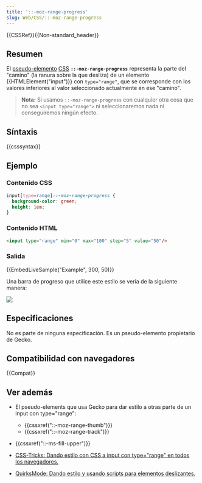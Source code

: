 ```yaml
---
title: '::-moz-range-progress'
slug: Web/CSS/::-moz-range-progress
---
```


{{CSSRef}}{{Non-standard_header}}

## Resumen

El [pseudo-elemento](/es/docs/Web/CSS/Pseudo-elements) [CSS](/es/docs/Web/CSS) **`::-moz-range-progress`** representa la parte del "camino" (la ranura sobre la que desliza) de un elemento {{HTMLElement("input")}} con `type="range"`, que se corresponde con los valores inferiores al valor seleccionado actualmente en ese "camino".

> **Nota:** Si usamos `::-moz-range-progress` con cualquier otra cosa que no sea `<input type="range">` ni seleccionaremos nada ni conseguiremos ningún efecto.

## Síntaxis

{{csssyntax}}

## Ejemplo

### Contenido CSS

```css
input[type=range]::-moz-range-progress {
  background-color: green;
  height: 1em;
}
```

### Contenido HTML

```html
<input type="range" min="0" max="100" step="5" value="50"/>
```

### Salida

{{EmbedLiveSample("Example", 300, 50)}}

Una barra de progreso que utilice este estilo se vería de la siguiente manera:

![](screen_shot_2015-12-04_at_20.14.48.png)

## Especificaciones

No es parte de ninguna especificación. Es un pseudo-elemento propietario de Gecko.

## Compatibilidad con navegadores

{{Compat}}

## Ver además

- El pseudo-elements que usa Gecko para dar estilo a otras parte de un input con type="range":

  - {{cssxref("::-moz-range-thumb")}}
  - {{cssxref("::-moz-range-track")}}

- {{cssxref("::-ms-fill-upper")}}
- [CSS-Tricks: Dando estilo con CSS a input con type="range" en todos los navegadores.](https://css-tricks.com/styling-cross-browser-compatible-range-inputs-css/)
- [QuirksMode: Dando estilo y usando scripts para elementos deslizantes.](http://www.quirksmode.org/blog/archives/2015/11/styling_and_scr.html)
